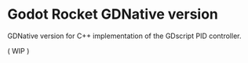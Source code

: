 # Godot Rocket GDNative version

GDNative version for C++ implementation of the GDscript PID controller.

( WIP )